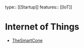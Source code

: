 type:: [[Startup]]
features:: [[IoT]]

# Internet of Things

*   [TheSmartCone](https://www.thesmartcone.com/)
